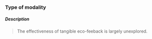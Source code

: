 ### Type of modality

##### Description
> The effectiveness of tangible eco-feeback is largely unexplored.

